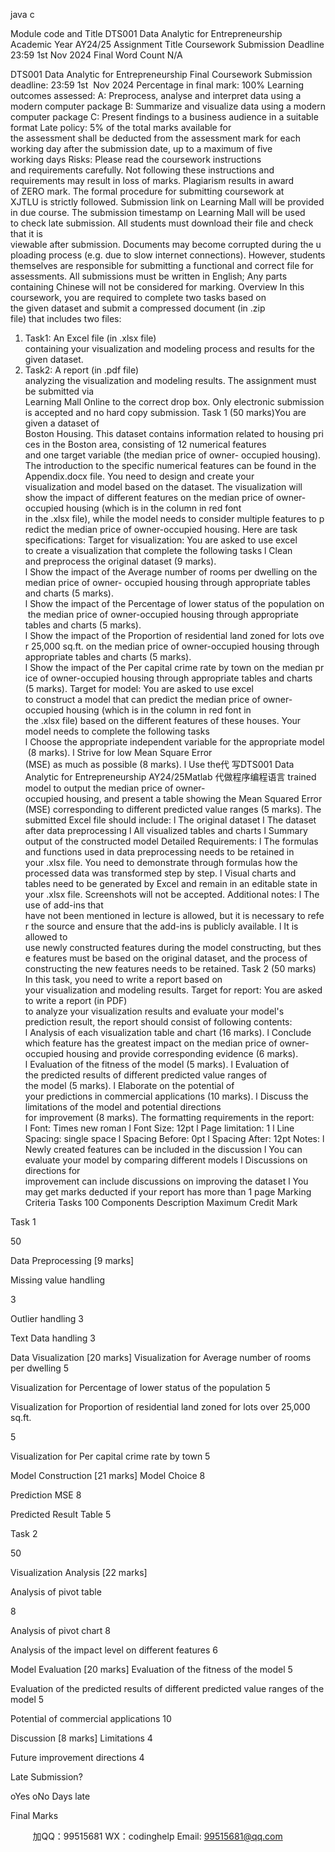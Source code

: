 java c

Module code and Title
DTS001 Data Analytic for Entrepreneurship
Academic Year
AY24/25
Assignment Title
Coursework
Submission Deadline
23:59 1st Nov 2024
Final Word Count
N/A

DTS001 Data Analytic for Entrepreneurship
Final Coursework
Submission deadline: 23:59 1st  Nov 2024
Percentage in final mark: 100% Learning outcomes assessed:
A: Preprocess, analyse and interpret data using a modern computer package
B: Summarize and visualize data using a modern computer package
C: Present findings to a business audience in a suitable format
Late policy: 5% of the total marks available for the assessment shall be deducted from the assessment mark for each working day after the submission date, up to a maximum of five working days
Risks:
Please read the coursework instructions and requirements carefully. Not following these instructions and requirements may result in loss of marks.
Plagiarism results in award of ZERO mark.
The formal procedure for submitting coursework at XJTLU is strictly followed. Submission link on
Learning Mall will be provided in due course. The submission timestamp on Learning Mall will be used to check late submission.
All students must download their file and check that it is viewable after submission. Documents may become corrupted during the uploading process (e.g. due to slow internet connections). However, students themselves are responsible for submitting a functional and correct file for assessments.
All submissions must be written in English; Any parts containing Chinese will not be considered for marking.
Overview
In this coursework, you are required to complete two tasks based on the given dataset and submit a compressed document (in .zip file) that includes two files:
1. Task1: An Excel file (in .xlsx file) containing your visualization and modeling process and results for the given dataset.
2. Task2: A report (in .pdf file) analyzing the visualization and modeling results.
The assignment must be submitted via Learning Mall Online to the correct drop box. Only electronic submission is accepted and no hard copy submission.
Task 1 (50 marks)You are given a dataset of Boston Housing. This dataset contains information related to housing prices in the Boston area, consisting of 12 numerical features and one target variable (the median price of owner- occupied housing). The introduction to the specific numerical features can be found in the Appendix.docx file. You need to design and create your visualization and model based on the dataset. The visualization will show the impact of different features on the median price of owner-occupied housing (which is in the column in red font in the .xlsx file), while the model needs to consider multiple features to predict the median price of owner-occupied housing. Here are task specifications:
Target for visualization: You are asked to use excel to create a visualization that complete the following tasks
l Clean and preprocess the original dataset (9 marks).
l Show the impact of the Average number of rooms per dwelling on the median price of owner- occupied housing through appropriate tables and charts (5 marks).
l Show the impact of the Percentage of lower status of the population on the median price of owner-occupied housing through appropriate tables and charts (5 marks).
l Show the impact of the Proportion of residential land zoned for lots over 25,000 sq.ft. on the median price of owner-occupied housing through appropriate tables and charts (5 marks).
l Show the impact of the Per capital crime rate by town on the median price of owner-occupied housing through appropriate tables and charts (5 marks).
Target for model: You are asked to use excel to construct a model that can predict the median price of owner-occupied housing (which is in the column in red font in the .xlsx file) based on the different features of these houses. Your model needs to complete the following tasks
l Choose the appropriate independent variable for the appropriate model (8 marks).
l Strive for low Mean Square Error (MSE) as much as possible (8 marks).
l Use the代 写DTS001 Data Analytic for Entrepreneurship AY24/25Matlab
代做程序编程语言 trained model to output the median price of owner-occupied housing, and present a
table showing the Mean Squared Error (MSE) corresponding to different predicted value ranges (5 marks).
The submitted Excel file should include:
l The original dataset
l The dataset after data preprocessing
l All visualized tables and charts
l Summary output of the constructed model
Detailed Requirements:
l The formulas and functions used in data preprocessing needs to be retained in your .xlsx file. You need to demonstrate through formulas how the processed data was transformed step by step.
l Visual charts and tables need to be generated by Excel and remain in an editable state in your .xlsx file. Screenshots will not be accepted.
Additional notes:
l The use of add-ins that have not been mentioned in lecture is allowed, but it is necessary to refer the source and ensure that the add-ins is publicly available.
l It is allowed to use newly constructed features during the model constructing, but these features must be based on the original dataset, and the process of constructing the new features needs to be retained.
Task 2 (50 marks)
In this task, you need to write a report based on your visualization and modeling results.
Target for report: You are asked to write a report (in PDF) to analyze your visualization results and evaluate your model's prediction result, the report should consist of following contents:
l Analysis of each visualization table and chart (16 marks).
l Conclude which feature has the greatest impact on the median price of owner-occupied housing and provide corresponding evidence (6 marks).
l Evaluation of the fitness of the model (5 marks).
l Evaluation of the predicted results of different predicted value ranges of the model (5 marks).
l Elaborate on the potential of your predictions in commercial applications (10 marks).
l Discuss the limitations of the model and potential directions for improvement (8 marks).
The formatting requirements in the report:
l Font: Times new roman
l Font Size: 12pt
l Page limitation: 1
l Line Spacing: single space
l Spacing Before: 0pt
l Spacing After: 12pt
Notes:
l Newly created features can be included in the discussion
l You can evaluate your model by comparing different models
l Discussions on directions for improvement can include discussions on improving the dataset
l You may get marks deducted if your report has more than 1 page
Marking Criteria
Tasks
100
Components
Description
Maximum Credit
Mark
















Task 1
















50






Data
Preprocessing
[9 marks]






Missing value handling






3

Outlier handling
3

Text Data handling
3




Data
Visualization
[20 marks]
Visualization for Average number of rooms per dwelling
5

Visualization for Percentage of lower status of the population
5

Visualization for Proportion of
residential land zoned for lots over
25,000 sq.ft.

5

Visualization for Per capital crime rate by town
5

Model
Construction
[21 marks]
Model Choice
8

Prediction MSE
8

Predicted Result Table
5









Task 2








50




Visualization
Analysis
[22 marks]



Analysis of pivot table



8

Analysis of pivot chart
8

Analysis of the impact level on different features
6

Model
Evaluation [20 marks]
Evaluation of the fitness of the model
5

Evaluation of the predicted results of
different predicted value ranges of the
model
5




Potential of commercial applications
10

Discussion [8 marks]
Limitations
4

Future improvement directions
4


Late Submission?

oYes oNo
Days late

Final Marks




         
加QQ：99515681  WX：codinghelp  Email: 99515681@qq.com
